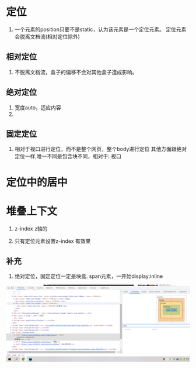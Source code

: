 # 定位

1. 一个元素的position只要不是static，认为该元素是一个定位元素。 定位元素会脱离文档流(相对定位除外)

## 相对定位

1. 不脱离文档流，盒子的偏移不会对其他盒子造成影响。

## 绝对定位

1. 宽度auto，适应内容
2.

## 固定定位

1. 相对于视口进行定位，而不是整个网页，整个body进行定位 其他方面跟绝对定位一样,唯一不同是包含块不同，相对于: 视口

# 定位中的居中

# 堆叠上下文

1. z-index z轴的

2. 只有定位元素设置z-index 有效果

## 补充

1. 绝对定位，固定定位一定是块盒.
span元素，一开始display:inline

![img.png](img.png)